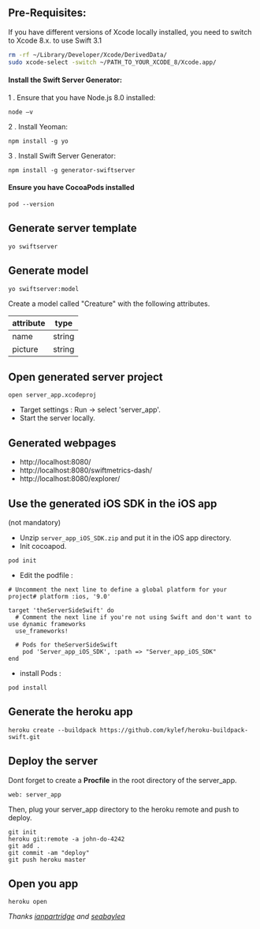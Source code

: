 ## Pre-Requisites:

If you have different versions of Xcode locally installed, you need to switch to Xcode 8.x. to use Swift 3.1

```sh
rm -rf ~/Library/Developer/Xcode/DerivedData/
sudo xcode-select -switch ~/PATH_TO_YOUR_XCODE_8/Xcode.app/
```

#### Install the Swift Server Generator:

1 . Ensure that you have Node.js 8.0 installed:

`node —v`

2 . Install Yeoman:

`npm install -g yo`

3 . Install Swift Server Generator:

`npm install -g generator-swiftserver`

#### Ensure you have CocoaPods installed

`pod --version`

## Generate server template
`yo swiftserver`

## Generate model
`yo swiftserver:model`

Create a model called "Creature" with the following attributes.

| attribute        | type       |
| ------------- |:-------------:|
| name          | string        |
| picture       | string        |



## Open generated server project
`open server_app.xcodeproj`

- Target settings : Run -> select 'server_app'.
- Start the server locally.

## Generated webpages
- http://localhost:8080/
- http://localhost:8080/swiftmetrics-dash/
- http://localhost:8080/explorer/

## Use the generated iOS SDK in the iOS app

(not mandatory)

- Unzip `server_app_iOS_SDK.zip` and put it in the iOS app directory.
- Init cocoapod.

`pod init`

- Edit the podfile :

```
# Uncomment the next line to define a global platform for your project# platform :ios, '9.0'

target 'theServerSideSwift' do
  # Comment the next line if you're not using Swift and don't want to use dynamic frameworks
  use_frameworks!

  # Pods for theServerSideSwift
	pod 'Server_app_iOS_SDK', :path => "Server_app_iOS_SDK"
end
```

- install Pods :

`pod install`


## Generate the heroku app

`heroku create --buildpack https://github.com/kylef/heroku-buildpack-swift.git`

## Deploy the server

Dont forget to create a **Procfile** in the root directory of the server_app.

```
web: server_app
```

Then, plug your server_app directory to the heroku remote and push to deploy.

```
git init
heroku git:remote -a john-do-4242
git add .
git commit -am "deploy"
git push heroku master
```

## Open you app

`heroku open`


*Thanks [ianpartridge](https://github.com/ianpartridge) and [seabaylea](https://github.com/seabaylea)*

